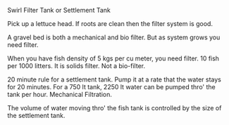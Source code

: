 Swirl Filter Tank or Settlement Tank

Pick up a lettuce head. If roots are clean then the filter system is good. 

A gravel bed is both a mechanical and bio filter. But as system grows you need filter.

When you have fish density of 5 kgs per cu meter, you need filter. 10 fish per 1000 litters. It is solids filter. Not a bio-filter.

20 minute rule for a settlement tank. Pump it at a rate that the water stays for 20 minutes. For a 750 lt tank, 2250 lt water can be pumped thro' the tank per hour. Mechanical Filtration.

The volume of water moving thro' the fish tank is controlled by the size of the settlement tank.








